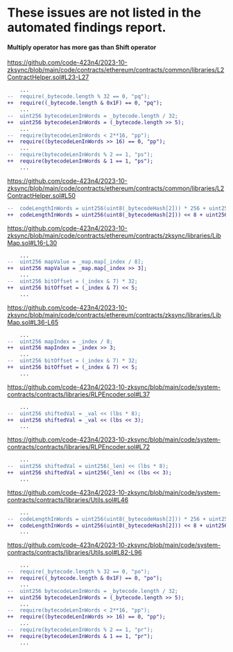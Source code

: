 	
# These issues are not listed in the automated findings report.
#### Multiply operator has more gas than Shift operator


https://github.com/code-423n4/2023-10-zksync/blob/main/code/contracts/ethereum/contracts/common/libraries/L2ContractHelper.sol#L23-L27

```diff
	...
--	require(_bytecode.length % 32 == 0, "pq");
++	require((_bytecode.length & 0x1F) == 0, "pq");
	...
--	uint256 bytecodeLenInWords = _bytecode.length / 32;
++	uint256 bytecodeLenInWords = (_bytecode.length >> 5);
	...
--	require(bytecodeLenInWords < 2**16, "pp"); 
++	require((bytecodeLenInWords >> 16) == 0, "pp");
	...
--	require(bytecodeLenInWords % 2 == 1, "ps"); 
++	require(bytecodeLenInWords & 1 == 1, "ps"); 
	...
```

https://github.com/code-423n4/2023-10-zksync/blob/main/code/contracts/ethereum/contracts/common/libraries/L2ContractHelper.sol#L50

```diff
--	codeLengthInWords = uint256(uint8(_bytecodeHash[2])) * 256 + uint256(uint8(_bytecodeHash[3]));
++	codeLengthInWords = uint256(uint8(_bytecodeHash[2])) << 8 + uint256(uint8(_bytecodeHash[3]));
```

https://github.com/code-423n4/2023-10-zksync/blob/main/code/contracts/ethereum/contracts/zksync/libraries/LibMap.sol#L16-L30

```diff
	...
--	uint256 mapValue = _map.map[_index / 8];
++	uint256 mapValue = _map.map[_index >> 3];
	...
--	uint256 bitOffset = (_index & 7) * 32;
++	uint256 bitOffset = (_index & 7) << 5;
	...
```

https://github.com/code-423n4/2023-10-zksync/blob/main/code/contracts/ethereum/contracts/zksync/libraries/LibMap.sol#L36-L65

```diff
	...
--	uint256 mapIndex = _index / 8;
++	uint256 mapIndex = _index >> 3;
	...
--	uint256 bitOffset = (_index & 7) * 32;
++	uint256 bitOffset = (_index & 7) << 5;
	...
```

https://github.com/code-423n4/2023-10-zksync/blob/main/code/system-contracts/contracts/libraries/RLPEncoder.sol#L37

```diff
	...
--	uint256 shiftedVal = _val << (lbs * 8);
++	uint256 shiftedVal = _val << (lbs << 3);
	...
```

https://github.com/code-423n4/2023-10-zksync/blob/main/code/system-contracts/contracts/libraries/RLPEncoder.sol#L72

```diff
	...
--	uint256 shiftedVal = uint256(_len) << (lbs * 8);
++	uint256 shiftedVal = uint256(_len) << (lbs << 3);
	...
```

https://github.com/code-423n4/2023-10-zksync/blob/main/code/system-contracts/contracts/libraries/Utils.sol#L46

```diff
	...
--	codeLengthInWords = uint256(uint8(_bytecodeHash[2])) * 256 + uint256(uint8(_bytecodeHash[3]));
++	codeLengthInWords = uint256(uint8(_bytecodeHash[2])) << 8 + uint256(uint8(_bytecodeHash[3]));
	...
```

https://github.com/code-423n4/2023-10-zksync/blob/main/code/system-contracts/contracts/libraries/Utils.sol#L82-L96

```diff
	...
--	require(_bytecode.length % 32 == 0, "po");
++	require((_bytecode.length & 0x1F) == 0, "po");
	...
--	uint256 bytecodeLenInWords = _bytecode.length / 32;
++	uint256 bytecodeLenInWords = (_bytecode.length >> 5);
	...
--	require(bytecodeLenInWords < 2**16, "pp"); 
++	require((bytecodeLenInWords >> 16) == 0, "pp");
	...
--	require(bytecodeLenInWords % 2 == 1, "pr"); 
++	require(bytecodeLenInWords & 1 == 1, "pr"); 
	...
```




